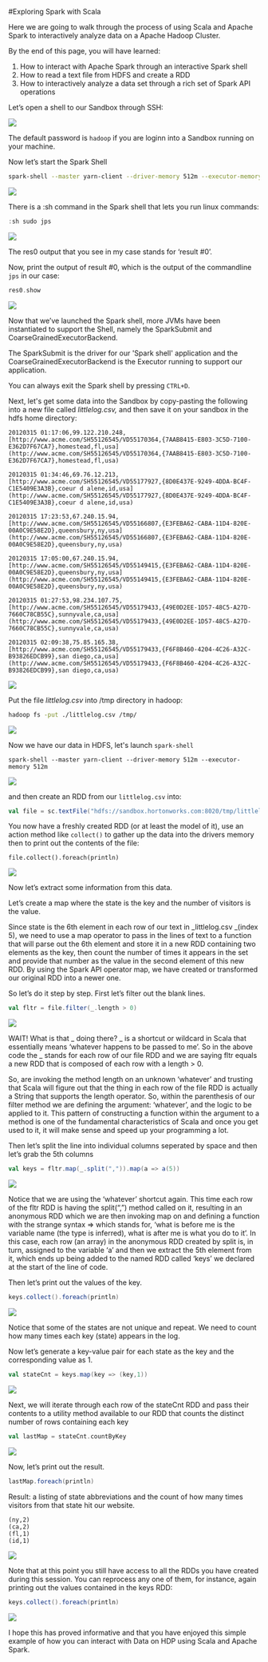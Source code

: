 #Exploring Spark with Scala

Here we are going to walk through the process of using Scala and Apache Spark to interactively analyze data on a Apache Hadoop Cluster.

By the end of this page, you will have learned:

  1. How to interact with Apache Spark through an interactive Spark shell
  2. How to read a text file from HDFS and create a RDD
  3. How to interactively analyze a data set through a rich set of Spark API operations

Let’s open a shell to our Sandbox through SSH:

![](https://www.dropbox.com/s/tzsxvsnxfo26jn7/Screenshot_2015-04-13_07_58_43.png?dl=1)

The default password is `hadoop` if you are loginn into a Sandbox running on your machine.

Now let’s start the Spark Shell

```bash
spark-shell --master yarn-client --driver-memory 512m --executor-memory 512m
```
![](https://www.dropbox.com/s/nmuwjfn7i6j0jia/Screenshot%202015-06-08%2008.06.32.png?dl=1)

There is a :sh command in the Spark shell that lets you run linux commands:

```scala
:sh sudo jps
```

![](https://www.dropbox.com/s/wypitay56i5xpwy/Screenshot%202015-06-08%2008.08.42.png?dl=1)

The res0 output that you see in my case stands for ‘result #0’.

Now, print the output of result #0, which is the output of the commandline `jps` in our case:

```scala
res0.show
```
![](https://www.dropbox.com/s/elzn77ewphy8eir/Screenshot%202015-06-08%2008.10.58.png?dl=1)

Now that we’ve launched the Spark shell, more JVMs have been instantiated to support the Shell, namely the SparkSubmit and CoarseGrainedExecutorBackend.

The SparkSubmit is the driver for our 'Spark shell' application and the CoarseGrainedExecutorBackend is the Executor running to support our application.

You can always exit the Spark shell by pressing `CTRL+D`.

Next, let's get some data into the Sandbox by copy-pasting the following into a new file called _littlelog.csv,_ and then save it on your sandbox in the hdfs home directory:

    20120315 01:17:06,99.122.210.248,[http://www.acme.com/SH55126545/VD55170364,{7AAB8415-E803-3C5D-7100-E362D7F67CA7},homestead,fl,usa](http://www.acme.com/SH55126545/VD55170364,{7AAB8415-E803-3C5D-7100-E362D7F67CA7},homestead,fl,usa)

    20120315 01:34:46,69.76.12.213,[http://www.acme.com/SH55126545/VD55177927,{8D0E437E-9249-4DDA-BC4F-C1E5409E3A3B},coeur d alene,id,usa](http://www.acme.com/SH55126545/VD55177927,{8D0E437E-9249-4DDA-BC4F-C1E5409E3A3B},coeur d alene,id,usa)

    20120315 17:23:53,67.240.15.94,[http://www.acme.com/SH55126545/VD55166807,{E3FEBA62-CABA-11D4-820E-00A0C9E58E2D},queensbury,ny,usa](http://www.acme.com/SH55126545/VD55166807,{E3FEBA62-CABA-11D4-820E-00A0C9E58E2D},queensbury,ny,usa)

    20120315 17:05:00,67.240.15.94,[http://www.acme.com/SH55126545/VD55149415,{E3FEBA62-CABA-11D4-820E-00A0C9E58E2D},queensbury,ny,usa](http://www.acme.com/SH55126545/VD55149415,{E3FEBA62-CABA-11D4-820E-00A0C9E58E2D},queensbury,ny,usa)

    20120315 01:27:53,98.234.107.75,[http://www.acme.com/SH55126545/VD55179433,{49E0D2EE-1D57-48C5-A27D-7660C78CB55C},sunnyvale,ca,usa](http://www.acme.com/SH55126545/VD55179433,{49E0D2EE-1D57-48C5-A27D-7660C78CB55C},sunnyvale,ca,usa)

    20120315 02:09:38,75.85.165.38,[http://www.acme.com/SH55126545/VD55179433,{F6F8B460-4204-4C26-A32C-B93826EDCB99},san diego,ca,usa](http://www.acme.com/SH55126545/VD55179433,{F6F8B460-4204-4C26-A32C-B93826EDCB99},san diego,ca,usa)


![](https://www.dropbox.com/s/3djm8kuxtt3mri4/Screenshot%202015-06-08%2008.21.53.png?dl=1)

Put the file _littlelog.csv_ into /tmp directory in hadoop:

```bash
hadoop fs -put ./littlelog.csv /tmp/
```
![](https://www.dropbox.com/s/kt2ee75ytn3kmfp/Screenshot%202015-06-08%2008.25.17.png?dl=1)

Now we have our data in HDFS, let's launch `spark-shell`

```
spark-shell --master yarn-client --driver-memory 512m --executor-memory 512m
```
![](https://www.dropbox.com/s/ry9ygu7c61ilcz7/Screenshot%202015-06-08%2008.33.54.png?dl=1)

and then create an RDD from our `littlelog.csv` into:

```scala
val file = sc.textFile("hdfs://sandbox.hortonworks.com:8020/tmp/littlelog.csv")
```
You now have a freshly created RDD (or at least the model of it), use an action method like `collect()` to gather up the data into the drivers memory then to print out the contents of the file:

```
file.collect().foreach(println)
```
![](https://www.dropbox.com/s/cclf7ttf45i7xtq/Screenshot%202015-06-08%2008.58.24.png?dl=1)

Now let’s extract some information from this data.

Let’s create a map where the state is the key and the number of visitors is the value.


Since state is the 6th element in each row of our text in _littlelog.csv _(index 5), we need to use a map operator to pass in the lines of text to a function that will parse out the 6th element and store it in a new RDD containing two elements as the key, then count the number of times it appears in the set and provide that number as the value in the second element of this new RDD. By using the Spark API operator map, we have created or transformed our original RDD into a newer one.

So let’s do it step by step. First let’s filter out the blank lines.

```scala
val fltr = file.filter(_.length > 0)
```
![](https://www.dropbox.com/s/edl1v0bb04bde5s/Screenshot%202015-06-08%2009.22.54.png?dl=1)

WAIT! What is that _ doing there? _ is a shortcut or wildcard in Scala that essentially means ‘whatever happens to be passed to me’. So in the above code the _ stands for each row of our file RDD and we are saying fltr equals a new RDD that is composed of each row with a length > 0.

So, are invoking the method length on an unknown ‘whatever’ and trusting that Scala will figure out that the thing in each row of the file RDD is actually a String that supports the length operator. So, within the parenthesis of our filter method we are defining the argument: ‘whatever’, and the logic to be applied to it. This pattern of constructing a function within the argument to a method is one of the fundamental characteristics of Scala and once you get used to it, it will make sense and speed up your programming a lot.

Then let’s split the line into individual columns seperated by space and then let’s grab the 5th columns

```scala
val keys = fltr.map(_.split(",")).map(a => a(5))
```
![](https://www.dropbox.com/s/3kl2r73fj3hex33/Screenshot%202015-06-08%2009.25.24.png?dl=1)

Notice that we are using the ‘whatever’ shortcut again. This time each row of the fltr RDD is having the split(“,”) method called on it, resulting in an anonymous RDD which we are then invoking map on and defining a function with the strange syntax => which stands for, ‘what is before me is the variable name (the type is inferred), what is after me is what you do to it’. In this case, each row (an array) in the anonymous RDD created by split is, in turn, assigned to the variable ‘a’ and then we extract the 5th element from it, which ends up being added to the named RDD called ‘keys’ we declared at the start of the line of code.

Then let’s print out the values of the key.

```scala
keys.collect().foreach(println)
```
![](https://www.dropbox.com/s/38czyv8k6z5knqt/Screenshot%202015-06-08%2009.27.35.png?dl=1)

Notice that some of the states are not unique and repeat. We need to count how many times each key (state) appears in the log.

Now let’s generate a key-value pair for each state as the key and the corresponding value as 1.

```scala
val stateCnt = keys.map(key => (key,1))
```
![](https://www.dropbox.com/s/2ydp5z7ndm8h3gh/Screenshot%202015-06-08%2009.29.05.png?dl=1)

Next, we will iterate through each row of the stateCnt RDD and pass their contents to a utility method available to our RDD that counts the distinct number of rows containing each key

```scala
val lastMap = stateCnt.countByKey
```
![](https://www.dropbox.com/s/wg8fojy5x5zem84/Screenshot%202015-06-08%2009.33.56.png?dl=1)

Now, let’s print out the result.

```scala
lastMap.foreach(println)
```

Result: a listing of state abbreviations and the count of how many times visitors from that state hit our website.

    (ny,2)
    (ca,2)
    (fl,1)
    (id,1)

![](https://www.dropbox.com/s/fu4n9h6u257d3ge/Screenshot%202015-06-08%2009.34.58.png?dl=1)

Note that at this point you still have access to all the RDDs you have created during this session. You can reprocess any one of them, for instance, again printing out the values contained in the keys RDD:

```scala
keys.collect().foreach(println)
```
![](https://www.dropbox.com/s/6t85jvmyt7ud1xr/Screenshot%202015-06-08%2009.35.58.png?dl=1)

I hope this has proved informative and that you have enjoyed this simple example of how you can interact with Data on HDP using Scala and Apache Spark.
